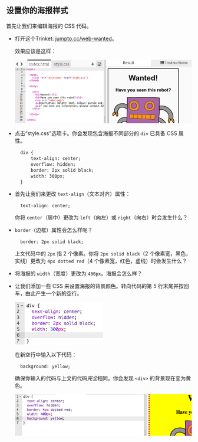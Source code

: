 ## 设置你的海报样式

首先让我们来编辑海报的 CSS 代码。

+ 打开这个Trinket: <a target="_blank" href="http://jumpto.cc/web-wanted">jumpto.cc/web-wanted</a>。
    
    效果应该是这样：
    
    ![截屏](images/wanted-starter.png)

+ 点击“style.css”选项卡。你会发现包含海报不同部分的 `div` 已具备 CSS 属性。
    
        div {
            text-align: center;
            overflow: hidden;
            border: 2px solid black;
            width: 300px;
        }   
        

+ 首先让我们来更改 `text-align`（文本对齐）属性：
    
        text-align: center;
        
    
    你将 `center`（居中）更改为 `left`（向左）或 `right`（向右）时会发生什么？

+ ​`border`（边框）属性会怎么样呢？
    
        border: 2px solid black;
        
    
    上文代码中的 `2px` 指 2 个像素。你将 `2px solid black`（2 个像素宽，黑色，实线）更改为 `4px dotted red`（4 个像素宽，红色，虚线）时会发生什么？

+ 将海报的 `width`（宽度）更改为 `400px`。海报会怎么样？

+ 让我们添加一些 CSS 来设置海报的背景颜色。转向代码的第 5 行末尾并按回车，由此产生一个新的空行。
    
    ![截屏](images/wanted-newline.png)
    
    在新空行中输入以下代码：
    
        background: yellow;
        
    
    确保你输入的代码与上文的代码*完全*相同。你会发现 `<div>` 的背景现在变为黄色。
    
    ![截屏](images/wanted-background.png)